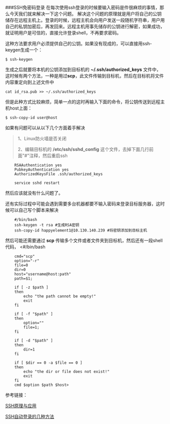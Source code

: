 ###SSH免密码登录
在每次使用ssh登录的时候要输入密码是件很麻烦的事情，那么今天我们就来解决一下这个问题。
解决这个问题的原理就是用户将自己的公钥储存在远程主机上。登录的时候，远程主机会向用户发送一段随机字符串，用户用自己的私钥加密后，再发回来。远程主机用事先储存的公钥进行解密，如果成功，就证明用户是可信的，直接允许登录shell，不再要求密码。

这种方法要求用户必须提供自己的公钥。如果没有现成的，可以直接用ssh-keygen生成一个：

	$ ssh-keygen
生成之后就要将本机的公钥添加到目标机的 **~/.ssh/authorized_keys** 文件中，这时候有两个方法，一种是用过**scp**，此文件传输到目标机，然后在目标机将文件内容重定向到上述文件中

    cat id_rsa.pub >> ~/.ssh/authorized_keys
但是此种方式比较麻烦，简单一点的这时再输入下面的命令，将公钥传送到远程主机host上面：

	$ ssh-copy-id user@host
如果有问题可以从以下几个方面着手解决
>1、Linux防火墙是否关闭 
>
>2、编辑目标机的 **/etc/ssh/sshd_config** 这个文件，去掉下面几行前面"#"注释，然后重启ssh

		RSAAuthentication yes
		PubkeyAuthentication yes
		AuthorizedKeysFile .ssh/authorized_keys

		service sshd restart
然后应该就没有什么问题了。

还有实际过程中可能会遇到需要多台机器都要不输入密码来登录目标服务器，这时候可以自己写个脚本来解决

		#/bin/bash
		ssh-keygen -t rsa #生成RSA密钥
		ssh-copy-id happyelement1@10.130.140.239 #将密钥添加到目标主机

然后可能还需要通过 **scp** 传输多个文件或者文件夹到目标机，然后还有一段shell代码，
		<#/bin/bash

		cmd="scp"
		option="-r"
		file=0
		dir=0
		host="username@host:path"
		path=$1;

		if [ -z $path ]
		then 
			echo "the path cannot be empty!"
			exit
		fi	 

		if [ -f "$path" ]
		then
			option=""
			file=1;
		fi

		if [ -d "$path" ]
		then
			dir=1
		fi

		if [ $dir == 0 -a $file == 0 ]
		then
			echo "the dir or file does not exist!"
			exit
		fi
		cmd $option $path $host>



参考链接：

[SSH原理与应用](http://www.ruanyifeng.com/blog/2011/12/ssh_remote_login.html)

[SSH自动登录的几种方法](http://blueicer.blog.51cto.com/395686/88175)